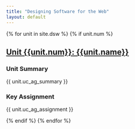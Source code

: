 ```yaml
---
title: "Designing Software for the Web"
layout: default
---
```


{% for unit in site.dsw %}
{% if unit.num  %} <!-- avoids including index.md in list -->

<h2><a href="{{unit.url}}">Unit {{unit.num}}: {{unit.name}}</a></h2>

<h3>Unit Summary</h3>
{{ unit.uc_ag_summary }}

<h3>Key Assignment</h3>
{{ unit.uc_ag_assignment }}

{% endif %} <!-- if unit.num -->
{% endfor %} <!-- for unit in site.dsw -->
